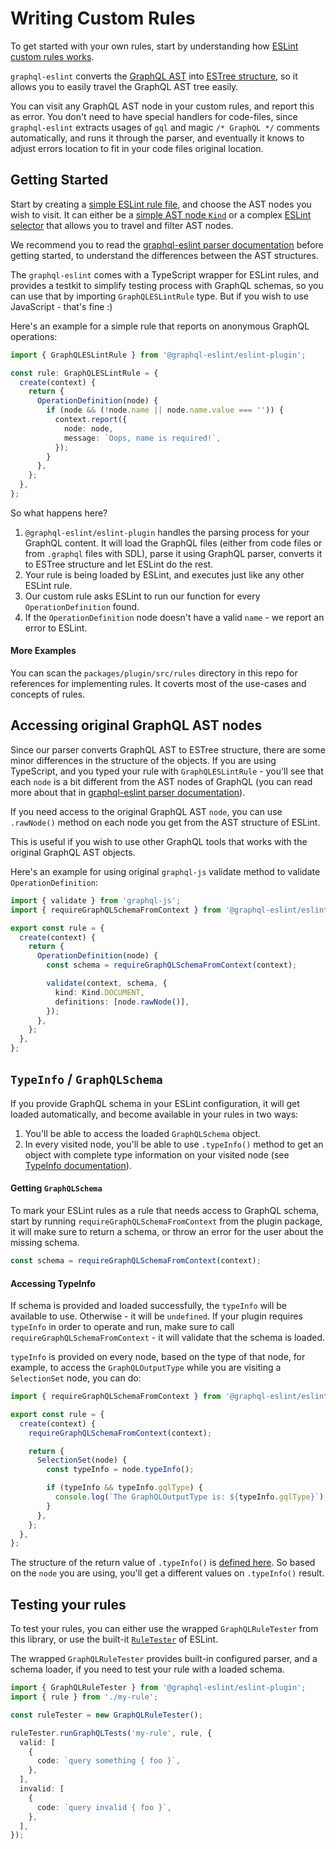 # Writing Custom Rules

To get started with your own rules, start by understanding how [ESLint custom rules works](https://eslint.org/docs/developer-guide/working-with-rules).

`graphql-eslint` converts the [GraphQL AST](https://graphql.org/graphql-js/language/) into [ESTree structure](https://github.com/estree/estree), so it allows you to easily travel the GraphQL AST tree easily.

You can visit any GraphQL AST node in your custom rules, and report this as error. You don't need to have special handlers for code-files, since `graphql-eslint` extracts usages of `gql` and magic `/* GraphQL */` comments automatically, and runs it through the parser, and eventually it knows to adjust errors location to fit in your code files original location.

## Getting Started

Start by creating a [simple ESLint rule file](https://eslint.org/docs/developer-guide/working-with-rules), and choose the AST nodes you wish to visit. It can either be a [simple AST node `Kind`](https://github.com/graphql/graphql-js/blob/master/src/language/kinds.d.ts) or a complex [ESLint selector](https://eslint.org/docs/developer-guide/selectors) that allows you to travel and filter AST nodes.

We recommend you to read the [graphql-eslint parser documentation](./parser.md) before getting started, to understand the differences between the AST structures.

The `graphql-eslint` comes with a TypeScript wrapper for ESLint rules, and provides a testkit to simplify testing process with GraphQL schemas, so you can use that by importing `GraphQLESLintRule` type. But if you wish to use JavaScript - that's fine :)

Here's an example for a simple rule that reports on anonymous GraphQL operations:

```ts
import { GraphQLESLintRule } from '@graphql-eslint/eslint-plugin';

const rule: GraphQLESLintRule = {
  create(context) {
    return {
      OperationDefinition(node) {
        if (node && (!node.name || node.name.value === '')) {
          context.report({
            node: node,
            message: `Oops, name is required!`,
          });
        }
      },
    };
  },
};
```

So what happens here?

1. `@graphql-eslint/eslint-plugin` handles the parsing process for your GraphQL content. It will load the GraphQL files (either from code files or from `.graphql` files with SDL), parse it using GraphQL parser, converts it to ESTree structure and let ESLint do the rest.
1. Your rule is being loaded by ESLint, and executes just like any other ESLint rule.
1. Our custom rule asks ESLint to run our function for every `OperationDefinition` found.
1. If the `OperationDefinition` node doesn't have a valid `name` - we report an error to ESLint.

#### More Examples

You can scan the `packages/plugin/src/rules` directory in this repo for references for implementing rules. It coverts most of the use-cases and concepts of rules.

## Accessing original GraphQL AST nodes

Since our parser converts GraphQL AST to ESTree structure, there are some minor differences in the structure of the objects.
If you are using TypeScript, and you typed your rule with `GraphQLESLintRule` - you'll see that each `node` is a bit different from the AST nodes of GraphQL (you can read more about that in [graphql-eslint parser documentation](./parser.md)).

If you need access to the original GraphQL AST `node`, you can use `.rawNode()` method on each node you get from the AST structure of ESLint.

This is useful if you wish to use other GraphQL tools that works with the original GraphQL AST objects.

Here's an example for using original `graphql-js` validate method to validate `OperationDefinition`:

```ts
import { validate } from 'graphql-js';
import { requireGraphQLSchemaFromContext } from '@graphql-eslint/eslint-plugin';

export const rule = {
  create(context) {
    return {
      OperationDefinition(node) {
        const schema = requireGraphQLSchemaFromContext(context);

        validate(context, schema, {
          kind: Kind.DOCUMENT,
          definitions: [node.rawNode()],
        });
      },
    };
  },
};
```

## `TypeInfo` / `GraphQLSchema`

If you provide GraphQL schema in your ESLint configuration, it will get loaded automatically, and become available in your rules in two ways:

1. You'll be able to access the loaded `GraphQLSchema` object.
2. In every visited node, you'll be able to use `.typeInfo()` method to get an object with complete type information on your visited node (see [TypeInfo documentation](https://graphql.org/graphql-js/utilities/#typeinfo)).

#### Getting `GraphQLSchema`

To mark your ESLint rules as a rule that needs access to GraphQL schema, start by running `requireGraphQLSchemaFromContext` from the plugin package, it will make sure to return a schema, or throw an error for the user about the missing schema.

```ts
const schema = requireGraphQLSchemaFromContext(context);
```

#### Accessing TypeInfo

If schema is provided and loaded successfully, the `typeInfo` will be available to use. Otherwise - it will be `undefined`.
If your plugin requires `typeInfo` in order to operate and run, make sure to call `requireGraphQLSchemaFromContext` - it will validate that the schema is loaded.

`typeInfo` is provided on every node, based on the type of that node, for example, to access the `GraphQLOutputType` while you are visiting a `SelectionSet` node, you can do:

```ts
import { requireGraphQLSchemaFromContext } from '@graphql-eslint/eslint-plugin';

export const rule = {
  create(context) {
    requireGraphQLSchemaFromContext(context);

    return {
      SelectionSet(node) {
        const typeInfo = node.typeInfo();

        if (typeInfo && typeInfo.gqlType) {
          console.log(`The GraphQLOutputType is: ${typeInfo.gqlType}`);
        }
      },
    };
  },
};
```

The structure of the return value of `.typeInfo()` is [defined here](https://github.com/dotansimha/graphql-eslint/blob/master/packages/plugin/src/estree-parser/converter.ts#L38-L46). So based on the `node` you are using, you'll get a different values on `.typeInfo()` result.

## Testing your rules

To test your rules, you can either use the wrapped `GraphQLRuleTester` from this library, or use the built-it [`RuleTester`](https://eslint.org/docs/developer-guide/working-with-rules#rule-unit-tests) of ESLint.

The wrapped `GraphQLRuleTester` provides built-in configured parser, and a schema loader, if you need to test your rule with a loaded schema.

```ts
import { GraphQLRuleTester } from '@graphql-eslint/eslint-plugin';
import { rule } from './my-rule';

const ruleTester = new GraphQLRuleTester();

ruleTester.runGraphQLTests('my-rule', rule, {
  valid: [
    {
      code: `query something { foo }`,
    },
  ],
  invalid: [
    {
      code: `query invalid { foo }`,
    },
  ],
});
```
